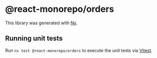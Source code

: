 # @react-monorepo/orders

This library was generated with [Nx](https://nx.dev).

## Running unit tests

Run `nx test @react-monorepo/orders` to execute the unit tests via [Vitest](https://vitest.dev/).
